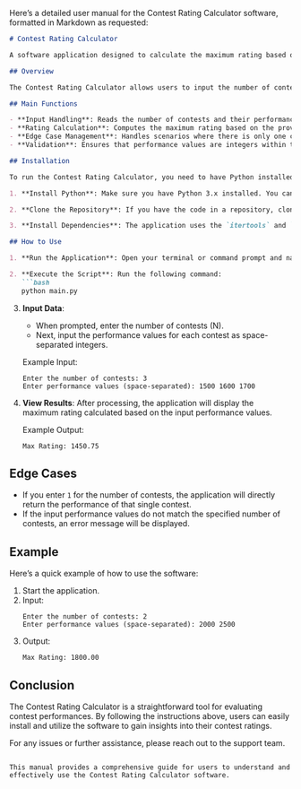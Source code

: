 Here’s a detailed user manual for the Contest Rating Calculator software, formatted in Markdown as requested:

```markdown
# Contest Rating Calculator

A software application designed to calculate the maximum rating based on contest performance values.

## Overview

The Contest Rating Calculator allows users to input the number of contests and their respective performance values. It computes the maximum rating based on a specific formula that considers the performance values and the number of contests chosen. This tool is particularly useful for participants who want to evaluate their performance across multiple contests.

## Main Functions

- **Input Handling**: Reads the number of contests and their performance values from the user.
- **Rating Calculation**: Computes the maximum rating based on the provided performance values using a defined formula.
- **Edge Case Management**: Handles scenarios where there is only one contest by returning its performance directly.
- **Validation**: Ensures that performance values are integers within the specified range (0 to 3000).

## Installation

To run the Contest Rating Calculator, you need to have Python installed on your system. Follow these steps to set up the environment:

1. **Install Python**: Make sure you have Python 3.x installed. You can download it from [python.org](https://www.python.org/downloads/).

2. **Clone the Repository**: If you have the code in a repository, clone it to your local machine. If you have the files, ensure they are in the same directory.

3. **Install Dependencies**: The application uses the `itertools` and `math` libraries, which are included in the Python standard library. No additional installations are required.

## How to Use

1. **Run the Application**: Open your terminal or command prompt and navigate to the directory where the `main.py` file is located.

2. **Execute the Script**: Run the following command:
   ```bash
   python main.py
   ```

3. **Input Data**:
   - When prompted, enter the number of contests (N).
   - Next, input the performance values for each contest as space-separated integers.

   Example Input:
   ```
   Enter the number of contests: 3
   Enter performance values (space-separated): 1500 1600 1700
   ```

4. **View Results**: After processing, the application will display the maximum rating calculated based on the input performance values.

   Example Output:
   ```
   Max Rating: 1450.75
   ```

## Edge Cases

- If you enter `1` for the number of contests, the application will directly return the performance of that single contest.
- If the input performance values do not match the specified number of contests, an error message will be displayed.

## Example

Here’s a quick example of how to use the software:

1. Start the application.
2. Input:
   ```
   Enter the number of contests: 2
   Enter performance values (space-separated): 2000 2500
   ```
3. Output:
   ```
   Max Rating: 1800.00
   ```

## Conclusion

The Contest Rating Calculator is a straightforward tool for evaluating contest performances. By following the instructions above, users can easily install and utilize the software to gain insights into their contest ratings.

For any issues or further assistance, please reach out to the support team.
```

This manual provides a comprehensive guide for users to understand and effectively use the Contest Rating Calculator software.